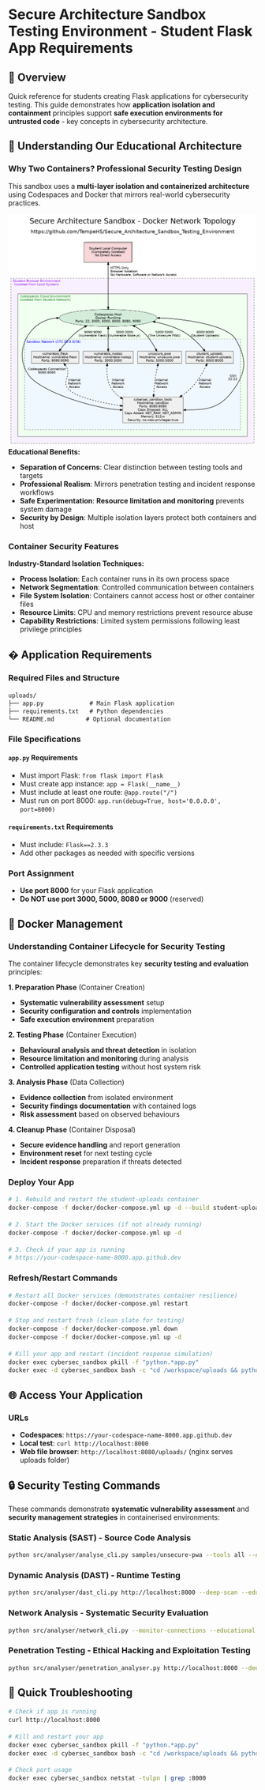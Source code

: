 # Secure Architecture Sandbox Testing Environment - Student Flask App Requirements

## 🎯 Overview

Quick reference for students creating Flask applications for cybersecurity
testing. This guide demonstrates how **application isolation and containment**
principles support **safe execution environments for untrusted code** - key
concepts in cybersecurity architecture.

## 🐳 Understanding Our Educational Architecture

### Why Two Containers? Professional Security Testing Design

This sandbox uses a **multi-layer isolation and containerized architecture** using Codespaces and Docker that mirrors real-world cybersecurity practices.

![Docker/CodesSpaces Topology!](images/secure_architecture_sandbox_network_topology.png "Docker/CodesSpaces Topology")
**Educational Benefits:**

- **Separation of Concerns**: Clear distinction between testing tools and
  targets
- **Professional Realism**: Mirrors penetration testing and incident response
  workflows
- **Safe Experimentation**: **Resource limitation and monitoring** prevents
  system damage
- **Security by Design**: Multiple isolation layers protect both containers and
  host

### Container Security Features

**Industry-Standard Isolation Techniques:**

- **Process Isolation**: Each container runs in its own process space
- **Network Segmentation**: Controlled communication between containers
- **File System Isolation**: Containers cannot access host or other container
  files
- **Resource Limits**: CPU and memory restrictions prevent resource abuse
- **Capability Restrictions**: Limited system permissions following least
  privilege principles

## � Application Requirements

### Required Files and Structure

```
uploads/
├── app.py             # Main Flask application
├── requirements.txt   # Python dependencies
└── README.md         # Optional documentation
```

### File Specifications

#### `app.py` Requirements

- Must import Flask: `from flask import Flask`
- Must create app instance: `app = Flask(__name__)`
- Must include at least one route: `@app.route("/")`
- Must run on port 8000: `app.run(debug=True, host='0.0.0.0', port=8000)`

#### `requirements.txt` Requirements

- Must include: `Flask==2.3.3`
- Add other packages as needed with specific versions

### Port Assignment

- **Use port 8000** for your Flask application
- **Do NOT use port 3000, 5000, 8080 or 9000** (reserved)

## 🔄 Docker Management

### Understanding Container Lifecycle for Security Testing

The container lifecycle demonstrates key **security testing and evaluation**
principles:

**1. Preparation Phase** (Container Creation)

- **Systematic vulnerability assessment** setup
- **Security configuration and controls** implementation
- **Safe execution environment** preparation

**2. Testing Phase** (Container Execution)

- **Behavioural analysis and threat detection** in isolation
- **Resource limitation and monitoring** during analysis
- **Controlled application testing** without host system risk

**3. Analysis Phase** (Data Collection)

- **Evidence collection** from isolated environment
- **Security findings documentation** with contained logs
- **Risk assessment** based on observed behaviours

**4. Cleanup Phase** (Container Disposal)

- **Secure evidence handling** and report generation
- **Environment reset** for next testing cycle
- **Incident response** preparation if threats detected

### Deploy Your App

```bash
# 1. Rebuild and restart the student-uploads container
docker-compose -f docker/docker-compose.yml up -d --build student-uploads

# 2. Start the Docker services (if not already running)
docker-compose -f docker/docker-compose.yml up -d

# 3. Check if your app is running
# https://your-codespace-name-8000.app.github.dev

```

### Refresh/Restart Commands

```bash
# Restart all Docker services (demonstrates container resilience)
docker-compose -f docker/docker-compose.yml restart

# Stop and restart fresh (clean slate for testing)
docker-compose -f docker/docker-compose.yml down
docker-compose -f docker/docker-compose.yml up -d

# Kill your app and restart (incident response simulation)
docker exec cybersec_sandbox pkill -f "python.*app.py"
docker exec -d cybersec_sandbox bash -c "cd /workspace/uploads && python3 app.py"
```

## 🌐 Access Your Application

### URLs

- **Codespaces**: `https://your-codespace-name-8000.app.github.dev`
- **Local test**: `curl http://localhost:8000`
- **Web file browser**: `http://localhost:8080/uploads/` (nginx serves uploads
  folder)

## 🔒 Security Testing Commands

These commands demonstrate **systematic vulnerability assessment** and **security management strategies** in containerised environments:

### Static Analysis (SAST) - **Source Code Analysis**

```bash
python src/analyser/analyse_cli.py samples/unsecure-pwa --tools all --educational --output detailed_sast_unsecure_pwa.pdf --format pdf --verbose
```

### Dynamic Analysis (DAST) - **Runtime Testing**

```bash
python src/analyser/dast_cli.py http://localhost:8000 --deep-scan --educational --output detailed_dast_unsecure_pwa.pdf --format pdf --verbose
```

### Network Analysis - **Systematic Security Evaluation**

```bash
python src/analyser/network_cli.py --monitor-connections --educational --duration 300 --output detailed_network_unsecure_pwa.pdf --format pdf --verbose
```

### Penetration Testing - **Ethical Hacking and Exploitation Testing**

```bash
python src/analyser/penetration_analyser.py http://localhost:8000 --deep --output detailed_pentest_unsecure_pwa.pdf
```

## 🐛 Quick Troubleshooting

```bash
# Check if app is running
curl http://localhost:8000

# Kill and restart your app
docker exec cybersec_sandbox pkill -f "python.*app.py"
docker exec -d cybersec_sandbox bash -c "cd /workspace/uploads && python3 app.py"

# Check port usage
docker exec cybersec_sandbox netstat -tulpn | grep :8000
```
